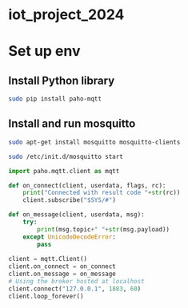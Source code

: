 # iot_project_2024

# Set up env
## Install Python library
```bash
sudo pip install paho-mqtt
```

## Install and run mosquitto
```bash
sudo apt-get install mosquitto mosquitto-clients
```
```bash
sudo /etc/init.d/mosquitto start
```

```py
import paho.mqtt.client as mqtt

def on_connect(client, userdata, flags, rc):
    print("Connected with result code "+str(rc))
    client.subscribe("$SYS/#")

def on_message(client, userdata, msg):
    try:
        print(msg.topic+" "+str(msg.payload))
    except UnicodeDecodeError:
        pass
    
client = mqtt.Client()
client.on_connect = on_connect
client.on_message = on_message
# Using the broker hosted at localhost
client.connect("127.0.0.1", 1883, 60)
client.loop_forever()
```